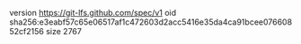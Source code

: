 version https://git-lfs.github.com/spec/v1
oid sha256:e3eabf57c65e06517af1c472603d2acc5416e35da4ca91bcee07660852cf2156
size 2767

